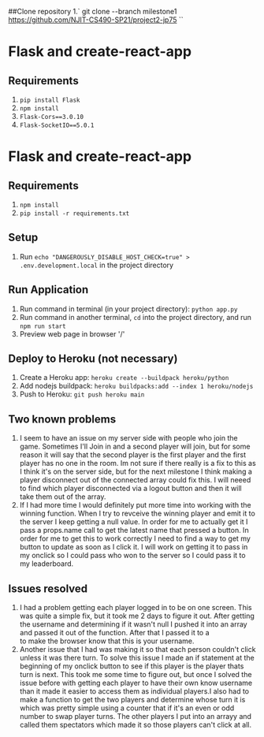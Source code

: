 ##Clone repository
1.` git clone --branch milestone1 https://github.com/NJIT-CS490-SP21/project2-jp75 ``

# Flask and create-react-app

## Requirements
1. `pip install Flask`
2. `npm install`
3. `Flask-Cors==3.0.10`
4. `Flask-SocketIO==5.0.1`

# Flask and create-react-app

## Requirements
1. `npm install`
2. `pip install -r requirements.txt`

## Setup
1. Run `echo "DANGEROUSLY_DISABLE_HOST_CHECK=true" > .env.development.local` in the project directory

## Run Application
1. Run command in terminal (in your project directory): `python app.py`
2. Run command in another terminal, `cd` into the project directory, and run `npm run start`
3. Preview web page in browser '/'

## Deploy to Heroku (not necessary)
1. Create a Heroku app: `heroku create --buildpack heroku/python`
2. Add nodejs buildpack: `heroku buildpacks:add --index 1 heroku/nodejs`
3. Push to Heroku: `git push heroku main`

## Two known problems
1. I seem to have an issue on my server side with people who join the game. Sometimes I'll Join in and a second player will join, but for some reason it will say that the second player is the first player and the first player has no one in the room. Im not sure if there really is a fix to this as I think it's on the server side, but for the next milestone I think making a player disconnect out of the connected array could fix this. I will neeed to find which player disconnected via a logout button and then it will take them out of the array.
2. If I had more time I would definitely put more time into working with the winning function. When I try to revceive the winning player and emit it to the server I keep getting a null value. In order for me to actually get it I pass a props.name call to get the latest name that pressed a button. In order for me to get this to work correctly I need to find a way to get my button to update as soon as I click it. I will work on getting it to pass in my onclick so I could pass who won to the server so I could pass it to my leaderboard.

## Issues resolved
1. I had a problem getting each player logged in to be on one screen. This was quite a simple fix, but it took me 2 days to figure it out. After getting the username and determining if it wasn't null I pushed it into an array and passed it out of the function. After that I passed it to a <div> to make the browser know that this is your username.
2. Another issue that I had was making it so that each person couldn't click unless it was there turn. To solve this issue I made an if statement at the beginning of my onclick button to see if this player is the player thats turn is next. This took me some time to figure out, but once I solved the issue before with getting each player to have their own know username than it made it easier to access them as individual players.I also had to make a function to get the two players and determine whose turn it is which was pretty simple using a counter that if it's an even or odd number to swap player turns. The other players I put into an arrayy and called them spectators which made it so those players can't click at all.


